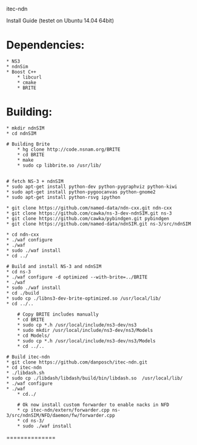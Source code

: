 itec-ndn

Install Guide (testet on Ubuntu 14.04 64bit)

# Dependencies:
    * NS3
    * ndnSim
    * Boost C++
		* libcurl
		* cmake
		* BRITE

# Building:

    * mkdir ndnSIM
    * cd ndnSIM

    # Building Brite
		* hg clone http://code.nsnam.org/BRITE
		* cd BRITE
		* make
		* sudo cp libbrite.so /usr/lib/
		

    # fetch NS-3 + ndnSIM
    * sudo apt-get install python-dev python-pygraphviz python-kiwi
    * sudo apt-get install python-pygoocanvas python-gnome2
    * sudo apt-get install python-rsvg ipython

    * git clone https://github.com/named-data/ndn-cxx.git ndn-cxx
    * git clone https://github.com/cawka/ns-3-dev-ndnSIM.git ns-3
    * git clone https://github.com/cawka/pybindgen.git pybindgen
    * git clone https://github.com/named-data/ndnSIM.git ns-3/src/ndnSIM

    * cd ndn-cxx
    * ./waf configure
    * ./waf
    * sudo ./waf install
    * cd ../

    # Build and install NS-3 and ndnSIM
    * cd ns-3
    * ./waf configure -d optimized --with-brite=../BRITE
    * ./waf
    * sudo ./waf install
    * cd ./build
    * sudo cp ./libns3-dev-brite-optimized.so /usr/local/lib/
    * cd ../..

		# Copy BRITE includes manually
		* cd BRITE
		* sudo cp *.h /usr/local/include/ns3-dev/ns3
		* sudo mkdir /usr/local/include/ns3-dev/ns3/Models
		* cd Models/
		* sudo cp *.h /usr/local/include/ns3-dev/ns3/Models
		* cd ../..

    # Build itec-ndn
    * git clone https://github.com/danposch/itec-ndn.git
    * cd itec-ndn
    * ./libdash.sh
    * sudo cp ./libdash/libdash/build/bin/libdash.so  /usr/local/lib/
    * ./waf configure
    * ./waf 
		* cd../

		# Ok now install custom forwarder to enable nacks in NFD
		* cp itec-ndn/extern/forwarder.cpp ns-3/src/ndnSIM/NFD/daemon/fw/forwarder.cpp
		* cd ns-3/
		* sudo ./waf install

==============
